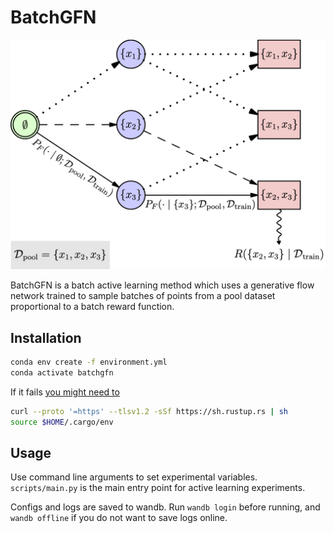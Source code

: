 # BatchGFN

![batchgfn](img/batchflownet.png)

BatchGFN is a batch active learning method which uses a generative flow network trained to sample batches of points from a pool dataset proportional to a batch reward function.


## Installation

```.sh
conda env create -f environment.yml
conda activate batchgfn
```

If it fails [you might need to](https://stackoverflow.com/questions/69595700/could-not-build-wheels-for-tokenizers-which-is-required-to-install-pyproject-to)
```.sh
curl --proto '=https' --tlsv1.2 -sSf https://sh.rustup.rs | sh
source $HOME/.cargo/env
```

## Usage

Use command line arguments to set experimental variables. `scripts/main.py` is the main entry point for active learning experiments.

Configs and logs are saved to wandb. Run `wandb login` before running, and `wandb offline` if you do not want to save logs online.
